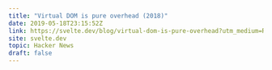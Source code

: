 ```yaml
---
title: "Virtual DOM is pure overhead (2018)"
date: 2019-05-18T23:15:52Z
link: https://svelte.dev/blog/virtual-dom-is-pure-overhead?utm_medium=RSS&utm_source=hune
site: svelte.dev
topic: Hacker News
draft: false
---
```

